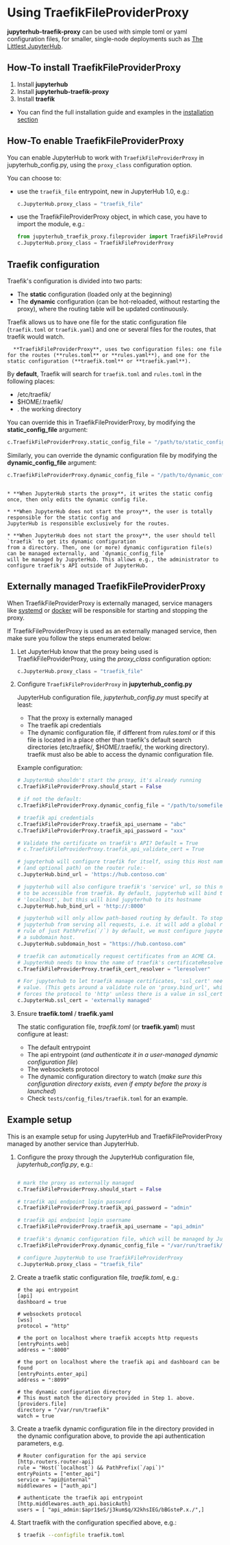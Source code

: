 # Using TraefikFileProviderProxy

**jupyterhub-traefik-proxy** can be used with simple toml or yaml configuration files, for smaller, single-node deployments such as
[The Littlest JupyterHub](https://tljh.jupyter.org).

## How-To install TraefikFileProviderProxy

1. Install **jupyterhub**
2. Install **jupyterhub-traefik-proxy**
3. Install **traefik**

- You can find the full installation guide and examples in the [installation section](install)

## How-To enable TraefikFileProviderProxy

You can enable JupyterHub to work with `TraefikFileProviderProxy` in jupyterhub_config.py, using the `proxy_class` configuration option.

You can choose to:

- use the `traefik_file` entrypoint, new in JupyterHub 1.0, e.g.:

  ```python
  c.JupyterHub.proxy_class = "traefik_file"
  ```

- use the TraefikFileProviderProxy object, in which case, you have to import the module, e.g.:

  ```python
  from jupyterhub_traefik_proxy.fileprovider import TraefikFileProviderProxy
  c.JupyterHub.proxy_class = TraefikFileProviderProxy
  ```

## Traefik configuration

Traefik's configuration is divided into two parts:

- The **static** configuration (loaded only at the beginning)
- The **dynamic** configuration (can be hot-reloaded, without restarting the proxy),
  where the routing table will be updated continuously.

Traefik allows us to have one file for the static configuration file (`traefik.toml` or `traefik.yaml`) and one or several files for the routes, that traefik would watch.

```{note}
  **TraefikFileProviderProxy**, uses two configuration files: one file for the routes (**rules.toml** or **rules.yaml**), and one for the static configuration (**traefik.toml** or **traefik.yaml**).
```

By **default**, Traefik will search for `traefik.toml` and `rules.toml` in the following places:

- /etc/traefik/
- $HOME/.traefik/
- . the working directory

You can override this in TraefikFileProviderProxy, by modifying the **static_config_file** argument:

```python
c.TraefikFileProviderProxy.static_config_file = "/path/to/static_config_filename.toml"
```

Similarly, you can override the dynamic configuration file by modifying the **dynamic_config_file** argument:

```python
c.TraefikFileProviderProxy.dynamic_config_file = "/path/to/dynamic_config_filename.toml"
```

```{note}

* **When JupyterHub starts the proxy**, it writes the static config once, then only edits the dynamic config file.

* **When JupyterHub does not start the proxy**, the user is totally responsible for the static config and
JupyterHub is responsible exclusively for the routes.

* **When JupyterHub does not start the proxy**, the user should tell `traefik` to get its dynamic configuration
from a directory. Then, one (or more) dynamic configuration file(s) can be managed externally, and `dynamic_config_file`
will be managed by JupyterHub. This allows e.g., the administrator to configure traefik's API outside of JupyterHub.

```

## Externally managed TraefikFileProviderProxy

When TraefikFileProviderProxy is externally managed, service managers like [systemd](https://www.freedesktop.org/wiki/Software/systemd/)
or [docker](https://www.docker.com/) will be responsible for starting and stopping the proxy.

If TraefikFileProviderProxy is used as an externally managed service, then make sure you follow the steps enumerated below:

1. Let JupyterHub know that the proxy being used is TraefikFileProviderProxy, using the _proxy_class_ configuration option:

   ```python
   c.JupyterHub.proxy_class = "traefik_file"
   ```

2. Configure `TraefikFileProviderProxy` in **jupyterhub_config.py**

   JupyterHub configuration file, _jupyterhub_config.py_ must specify at least:

   - That the proxy is externally managed
   - The traefik api credentials
   - The dynamic configuration file, if different from _rules.toml_ or if this
     file is located in a place other than traefik's default search directories
     (etc/traefik/, $HOME/.traefik/, the working directory). traefik must also
     be able to access the dynamic configuration file.

   Example configuration:

   ```python
   # JupyterHub shouldn't start the proxy, it's already running
   c.TraefikFileProviderProxy.should_start = False

   # if not the default:
   c.TraefikFileProviderProxy.dynamic_config_file = "/path/to/somefile.toml"

   # traefik api credentials
   c.TraefikFileProviderProxy.traefik_api_username = "abc"
   c.TraefikFileProviderProxy.traefik_api_password = "xxx"

   # Validate the certificate on traefik's API? Default = True
   # c.TraefikFileProviderProxy.traefik_api_validate_cert = True

   # jupyterhub will configure traefik for itself, using this Host name
   # (and optional path) on the router rule:-
   c.JupyterHub.bind_url = 'https://hub.contoso.com'

   # jupyterhub will also configure traefik's 'service' url, so this needs
   # to be accessible from traefik. By default, jupyterhub will bind to
   # 'localhost', but this will bind jupyterhub to its hostname
   c.JupyterHub.hub_bind_url = 'http://:8000'

   # jupyterhub will only allow path-based routing by default. To stop
   # jupyterhub from serving all requests, i.e. it will add a global router
   # rule of just PathPrefix(`/`) by default, we must configure jupyterhub as
   # a subdomain host.
   c.JupyterHub.subdomain_host = "https://hub.contoso.com"

   # traefik can automatically request certificates from an ACME CA.
   # JupyterHub needs to know the name of traefik's certificateResolver
   c.TraefikFileProviderProxy.traefik_cert_resolver = "leresolver"

   # For jupyterhub to let traefik manage certificates, 'ssl_cert' needs a
   # value. (This gets around a validate rule on 'proxy.bind_url', which
   # forces the protocol to 'http' unless there is a value in ssl_cert).
   c.JupyterHub.ssl_cert = 'externally managed'

   ```

3. Ensure **traefik.toml** / **traefik.yaml**

   The static configuration file, _traefik.toml_ (or **traefik.yaml**) must configure at least:

   - The default entrypoint
   - The api entrypoint (_and authenticate it in a user-managed dynamic configuration file_)
   - The websockets protocol
   - The dynamic configuration directory to watch
     (_make sure this configuration directory exists, even if empty before the proxy is launched_)
   - Check `tests/config_files/traefik.toml` for an example.

## Example setup

This is an example setup for using JupyterHub and TraefikFileProviderProxy managed by another service than JupyterHub.

1. Configure the proxy through the JupyterHub configuration file, _jupyterhub_config.py_, e.g.:

   ```python

   # mark the proxy as externally managed
   c.TraefikFileProviderProxy.should_start = False

   # traefik api endpoint login password
   c.TraefikFileProviderProxy.traefik_api_password = "admin"

   # traefik api endpoint login username
   c.TraefikFileProviderProxy.traefik_api_username = "api_admin"

   # traefik's dynamic configuration file, which will be managed by JupyterHub
   c.TraefikFileProviderProxy.dynamic_config_file = "/var/run/traefik/rules.toml"

   # configure JupyterHub to use TraefikFileProviderProxy
   c.JupyterHub.proxy_class = "traefik_file"
   ```

2. Create a traefik static configuration file, _traefik.toml_, e.g.:

   ```
   # the api entrypoint
   [api]
   dashboard = true

   # websockets protocol
   [wss]
   protocol = "http"

   # the port on localhost where traefik accepts http requests
   [entryPoints.web]
   address = ":8000"

   # the port on localhost where the traefik api and dashboard can be found
   [entryPoints.enter_api]
   address = ":8099"

   # the dynamic configuration directory
   # This must match the directory provided in Step 1. above.
   [providers.file]
   directory = "/var/run/traefik"
   watch = true
   ```

3. Create a traefik dynamic configuration file in the directory provided in the dynamic configuration above, to provide the api authentication parameters, e.g.

   ```
   # Router configuration for the api service
   [http.routers.router-api]
   rule = "Host(`localhost`) && PathPrefix(`/api`)"
   entryPoints = ["enter_api"]
   service = "api@internal"
   middlewares = ["auth_api"]

   # authenticate the traefik api entrypoint
   [http.middlewares.auth_api.basicAuth]
   users = [ "api_admin:$apr1$eS/j3kum$q/X2khsIEG/bBGsteP.x./",]
   ```

4. Start traefik with the configuration specified above, e.g.:
   ```bash
   $ traefik --configfile traefik.toml
   ```
